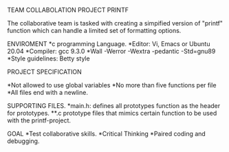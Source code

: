 TEAM COLLABOLATION PROJECT PRINTF

The collaborative team is tasked with creating a simpified version of "printf" function which can handle a limited set of formatting options.

ENVIROMENT
*c programming Language.
*Editor: Vi, Emacs or Ubuntu 20.04
*Compiler: gcc 9.3.0
*Wall -Werror -Wextra -pedantic -Std=gnu89
*Style guidelines: Betty style

PROJECT SPECIFICATION

*Not allowed to use global variables
*No more than five functions per file
*All files end with a newline.

SUPPORTING FILES.
*main.h: defines all prototypes function as the header for prototypes.
**.c prototype files that mimics certain function to be used with the printf-project.

GOAL
*Test collaborative skills.
*Critical Thinking
*Paired coding and debugging. 
